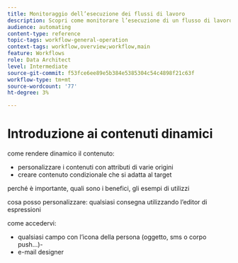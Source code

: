 ```yaml
---
title: Monitoraggio dell’esecuzione dei flussi di lavoro
description: Scopri come monitorare l’esecuzione di un flusso di lavoro.
audience: automating
content-type: reference
topic-tags: workflow-general-operation
context-tags: workflow,overview;workflow,main
feature: Workflows
role: Data Architect
level: Intermediate
source-git-commit: f53fce6ee89e5b384e5385304c54c4898f21c63f
workflow-type: tm+mt
source-wordcount: '77'
ht-degree: 3%

---
```



# Introduzione ai contenuti dinamici

come rendere dinamico il contenuto:
- personalizzare i contenuti con attributi di varie origini
- creare contenuto condizionale che si adatta al target

perché è importante, quali sono i benefici, gli esempi di utilizzi

cosa posso personalizzare: qualsiasi consegna utilizzando l’editor di espressioni

come accedervi:
- qualsiasi campo con l’icona della persona (oggetto, sms o corpo push...)-
- e-mail designer




